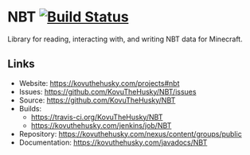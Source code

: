 # NBT [![Build Status](https://travis-ci.org/KovuTheHusky/NBT.svg?branch=master)](https://travis-ci.org/KovuTheHusky/NBT)

Library for reading, interacting with, and writing NBT data for Minecraft.

## Links

* Website: <https://kovuthehusky.com/projects#nbt>
* Issues: <https://github.com/KovuTheHusky/NBT/issues>
* Source: <https://github.com/KovuTheHusky/NBT>
* Builds:
  * <https://travis-ci.org/KovuTheHusky/NBT>
  * <https://kovuthehusky.com/jenkins/job/NBT>
* Repository: <https://kovuthehusky.com/nexus/content/groups/public>
* Documentation: <https://kovuthehusky.com/javadocs/NBT>
